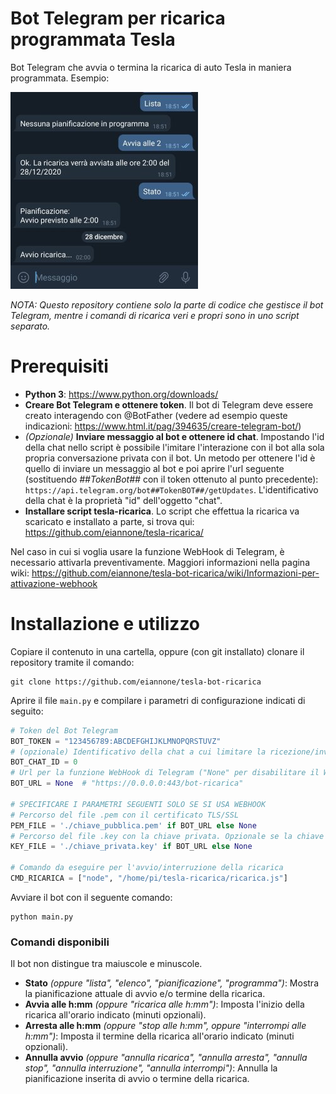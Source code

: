 # Bot Telegram per ricarica programmata Tesla
Bot Telegram che avvia o termina la ricarica di auto Tesla in maniera programmata.
Esempio:

![Schermata bot](https://raw.githubusercontent.com/eiannone/tesla-bot-ricarica/main/schermata.jpg)

*NOTA: Questo repository contiene solo la parte di codice che gestisce il bot Telegram, mentre i comandi di ricarica veri e propri sono in uno script separato.*

# Prerequisiti
* **Python 3**: https://www.python.org/downloads/
* **Creare Bot Telegram e ottenere token**. Il bot di Telegram deve essere creato interagendo con @BotFather (vedere ad esempio queste indicazioni: https://www.html.it/pag/394635/creare-telegram-bot/)
* *(Opzionale)* **Inviare messaggio al bot e ottenere id chat**. Impostando l'id della chat nello script è possibile l'imitare l'interazione con il bot alla sola propria  conversazione privata con il bot. Un metodo per ottenere l'id è quello di inviare un messaggio al bot e poi aprire l'url seguente (sostituendo *##TokenBot##* con il token ottenuto al punto precedente): `https://api.telegram.org/bot##TokenBOT##/getUpdates`. L'identificativo della chat è la proprietà "id" dell'oggetto "chat".
* **Installare script tesla-ricarica**. Lo script che effettua la ricarica va scaricato e installato a parte, si trova qui: https://github.com/eiannone/tesla-ricarica/

Nel caso in cui si voglia usare la funzione WebHook di Telegram, è necessario attivarla preventivamente. Maggiori informazioni nella pagina wiki: https://github.com/eiannone/tesla-bot-ricarica/wiki/Informazioni-per-attivazione-webhook

# Installazione e utilizzo
Copiare il contenuto in una cartella, oppure (con git installato) clonare il repository tramite il comando:
```
git clone https://github.com/eiannone/tesla-bot-ricarica
```
Aprire il file `main.py` e compilare i parametri di configurazione indicati di seguito:
```python
# Token del Bot Telegram
BOT_TOKEN = "123456789:ABCDEFGHIJKLMNOPQRSTUVZ"
# (opzionale) Identificativo della chat a cui limitare la ricezione/invio dei comandi
BOT_CHAT_ID = 0
# Url per la funzione WebHook di Telegram ("None" per disabilitare il WebHook e usare invece getUpdates)
BOT_URL = None  # "https://0.0.0.0:443/bot-ricarica"

# SPECIFICARE I PARAMETRI SEGUENTI SOLO SE SI USA WEBHOOK
# Percorso del file .pem con il certificato TLS/SSL
PEM_FILE = './chiave_pubblica.pem' if BOT_URL else None
# Percorso del file .key con la chiave privata. Opzionale se la chiave privata è già inclusa nel file .pem
KEY_FILE = './chiave_privata.key' if BOT_URL else None

# Comando da eseguire per l'avvio/interruzione della ricarica
CMD_RICARICA = ["node", "/home/pi/tesla-ricarica/ricarica.js"]
```

Avviare il bot con il seguente comando:
```
python main.py
```
### Comandi disponibili
Il bot non distingue tra maiuscole e minuscole.
* **Stato** *(oppure "lista", "elenco", "pianificazione", "programma")*: Mostra la pianificazione attuale di avvio e/o termine della ricarica.
* **Avvia alle h:mm** *(oppure "ricarica alle h:mm")*: Imposta l'inizio della ricarica all'orario indicato (minuti opzionali).
* **Arresta alle h:mm** *(oppure "stop alle h:mm", oppure "interrompi alle h:mm")*: Imposta il termine della ricarica all'orario indicato (minuti opzionali).
* **Annulla avvio** *(oppure "annulla ricarica", "annulla arresta", "annulla stop", "annulla interruzione", "annulla interrompi")*: Annulla la pianificazione inserita di avvio o termine della ricarica.


